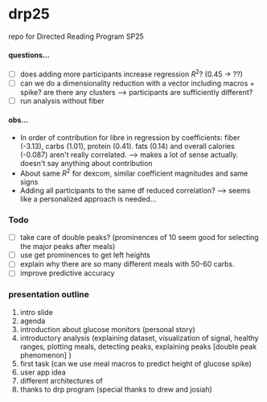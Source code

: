 # drp25
repo for Directed Reading Program SP25

#### questions...

- [ ] does adding more participants increase regression $R^2$? (0.45 -> ??)
- [ ] can we do a dimensionality reduction with a vector including macros + spike? are there any clusters --> participants are sufficiently different? 
- [ ] run analysis without fiber

#### obs...
- In order of contribution for libre in regression by coefficients: fiber (-3.13), carbs (1.01), protein (0.41). fats (0.14) and overall calories (-0.087) aren't really correlated. --> makes a lot of sense actually. doesn't say anything about contribution
- About same $R^2$ for dexcom, similar coefficient magnitudes and same signs
- Adding all participants to the same df reduced correlation? --> seems like a personalized approach is needed...

### Todo
- [ ] take care of double peaks? (prominences of 10 seem good for selecting the major peaks after meals)
- [ ] use get prominences to get left heights
- [ ] explain why there are so many different meals with 50-60 carbs. 
- [ ] improve predictive accuracy

### presentation outline
1. intro slide 
2. agenda
3. introduction about glucose monitors (personal story)
4. introductory analysis (explaining dataset, visualization of signal, healthy ranges, plotting meals, detecting peaks, explaining peaks [double peak phenomenon] )
5. first task (can we use meal macros to predict height of glucose spike)
6. user app idea 
7. different architectures of 
8. thanks to drp program (special thanks to drew and josiah)